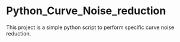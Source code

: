 # Python_Curve_Noise_reduction
This project is a simple python script to perform specific curve noise reduction.
